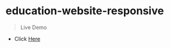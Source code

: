 # education-website-responsive
> Live Demo 
* Click [Here](https://monsef1234.github.io/education-website-responsive)
